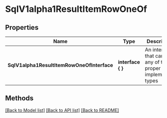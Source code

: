 # SqlV1alpha1ResultItemRowOneOf

## Properties

Name | Type | Description | Notes
------------ | ------------- | ------------- | -------------
**SqlV1alpha1ResultItemRowOneOfInterface** | **interface {  }** | An interface that can hold any of the proper implementing types |

## Methods


[[Back to Model list]](../README.md#documentation-for-models) [[Back to API list]](../README.md#documentation-for-api-endpoints) [[Back to README]](../README.md)


